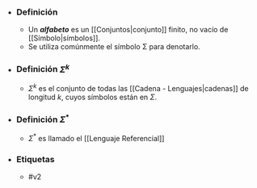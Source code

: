 - ### Definición
	- Un ***alfabeto*** es un [[Conjuntos|conjunto]] finito, no vacı́o de [[Símbolo|sı́mbolos]]. 
	- Se utiliza comúnmente el sı́mbolo Σ para denotarlo.
- ### Definición $Σ^k$
	- $Σ^k$ es el conjunto de todas las [[Cadena - Lenguajes|cadenas]] de longitud $k$, cuyos sı́mbolos están en $Σ$.
- ### Definición $Σ^*$
	- $Σ^*$ es llamado el [[Lenguaje Referencial]]
- ### Etiquetas
	- #v2 